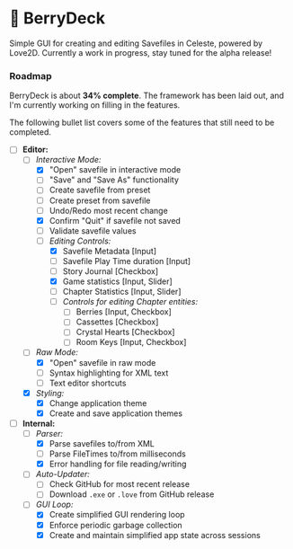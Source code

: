 🍓 BerryDeck
============

Simple GUI for creating and editing Savefiles in Celeste, powered by Love2D. Currently a work in progress, stay tuned for the alpha release!

### Roadmap

BerryDeck is about **34% complete**. The framework has been laid out, and I'm currently working on filling in the features. 

The following bullet list covers some of the features that still need to be completed.

+ [ ] **Editor:**
    + [ ] *Interactive Mode:*
        + [x] "Open" savefile in interactive mode
        + [ ] "Save" and "Save As" functionality
        + [ ] Create savefile from preset
        + [ ] Create preset from savefile
        + [ ] Undo/Redo most recent change
        + [x] Confirm "Quit" if savefile not saved
        + [ ] Validate savefile values
        + [ ] *Editing Controls:*
            + [x] Savefile Metadata [Input]
            + [ ] Savefile Play Time duration [Input]
            + [ ] Story Journal [Checkbox]
            + [x] Game statistics [Input, Slider]
            + [ ] Chapter Statistics [Input, Slider]
            + [ ] *Controls for editing Chapter entities:*
                + [ ] Berries [Input, Checkbox] 
                + [ ] Cassettes [Checkbox]
                + [ ] Crystal Hearts [Checkbox]
                + [ ] Room Keys [Input, Checkbox]
    + [ ] *Raw Mode:*
        + [x] "Open" savefile in raw mode
        + [ ] Syntax highlighting for XML text
        + [ ] Text editor shortcuts
    + [x] *Styling:*
        + [x] Change application theme
        + [x] Create and save application themes
+ [ ] **Internal:**
    + [ ] *Parser:*
        + [x] Parse savefiles to/from XML
        + [ ] Parse FileTimes to/from milliseconds
        + [x] Error handling for file reading/writing
    + [ ] *Auto-Updater:*
        + [ ] Check GitHub for most recent release
        + [ ] Download `.exe` or `.love` from GitHub release
    + [ ] *GUI Loop:*
        + [x] Create simplified GUI rendering loop
        + [x] Enforce periodic garbage collection
        + [x] Create and maintain simplified app state across sessions
